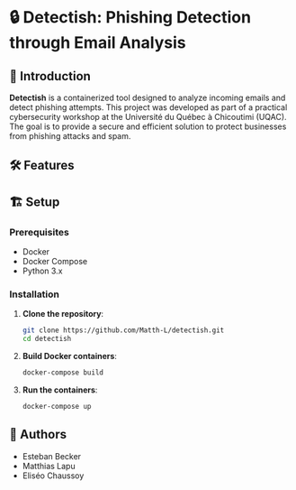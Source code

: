 # 🔒 Detectish: Phishing Detection through Email Analysis

## 🌟 Introduction

**Detectish** is a containerized tool designed to analyze incoming emails and detect phishing attempts. This project was developed as part of a practical cybersecurity workshop at the Université du Québec à Chicoutimi (UQAC). The goal is to provide a secure and efficient solution to protect businesses from phishing attacks and spam.

## 🛠 Features

## 🏗️ Setup

### Prerequisites

- Docker
- Docker Compose
- Python 3.x

### Installation

1. **Clone the repository**:
   ```bash
   git clone https://github.com/Matth-L/detectish.git
   cd detectish
   ```

2. **Build Docker containers**:
   ```bash
   docker-compose build
   ```

3. **Run the containers**:
   ```bash
   docker-compose up
   ```

## 👥 Authors

- Esteban Becker
- Matthias Lapu
- Eliséo Chaussoy
